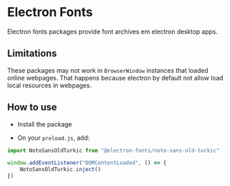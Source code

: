 # Electron Fonts

Electron fonts packages provide font archives em electron desktop apps.

## Limitations

These packages may not work in `BrowserWindow` instances that loaded online webpages. That happens because electron by default not allow load local resources in webpages.

## How to use

* Install the package

* On your `preload.js`, add:

```ts
import NotoSansOldTurkic from "@electron-fonts/noto-sans-old-turkic"

window.addEventListener("DOMContentLoaded", () => {
    NotoSansOldTurkic.inject()
})
```